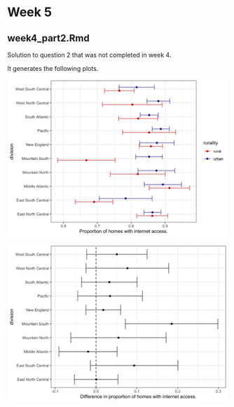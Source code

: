 # Week 5

## week4_part2.Rmd

Solution to question 2 that was not completed in week 4.

It generates the following plots.

![Figure 1](./w4_p2_q1_plot.png)

![Figure 1](./w4_p2_q2_plot.png)